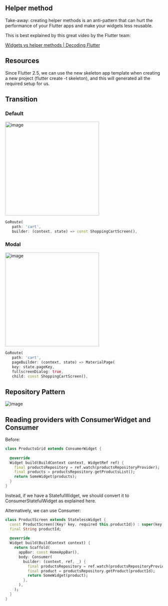 ## Helper method
Take-away: creating helper methods is an anti-pattern that can hurt the performance of your Flutter apps and make your widgets less reusable.

This is best explained by this great video by the Flutter team:

[Widgets vs helper methods | Decoding Flutter](https://www.youtube.com/watch?v=IOyq-eTRhvo)

## Resources
Since Flutter 2.5, we can use the new skeleton app template when creating a new project (flutter create -t skeleton), and this will generated all the required setup for us.

## Transition
### Default
<img width="300" alt="image" src="https://github.com/YamamotoDesu/complete-flutter-course/assets/47273077/b4af7c61-46f6-43ab-9e5e-da36b28dd48b">

```dart
GoRoute(
   path: 'cart',
   builder: (context, state) => const ShoppingCartScreen(),
```

### Modal
<img width="300" alt="image" src="https://github.com/YamamotoDesu/complete-flutter-course/assets/47273077/e4355527-9494-4fb3-bf36-52f6cb6beb09">

```dart
GoRoute(
   path: 'cart',
   pageBuilder: (context, state) => MaterialPage(
   key: state.pageKey,
   fullscreenDialog: true,
   child: const ShoppingCartScreen(),
```

## Repository Pattern

![image](https://github.com/YamamotoDesu/complete-flutter-course/assets/47273077/d9864c38-5fc4-4973-aa29-4de485b2e4ef)

## Reading providers with ConsumerWidget and Consumer
Before:
```dart
class ProductsGrid extends ConsumerWidget {
 
  @override
  Widget build(BuildContext context, WidgetRef ref) {
    final productsRepository = ref.watch(productsRepositoryProvider);
    final products = productsRepository.getProductsList();
    return SomeWidget(products);
  }
}
```

Instead, if we have a StatefulWidget, we should convert it to ConsumerStatefulWidget as explained here.

Alternatively, we can use Consumer:
```dart
class ProductScreen extends StatelessWidget {
  const ProductScreen({Key? key, required this.productId}) : super(key: key);
  final String productId;
 
  @override
  Widget build(BuildContext context) {
    return Scaffold(
      appBar: const HomeAppBar(),
      body: Consumer(
        builder: (context, ref, _) {
          final productsRepository = ref.watch(productsRepositoryProvider);
          final product = productsRepository.getProduct(productId);
          return SomeWidget(product);
        },
      ),
    );
  }
}
```
